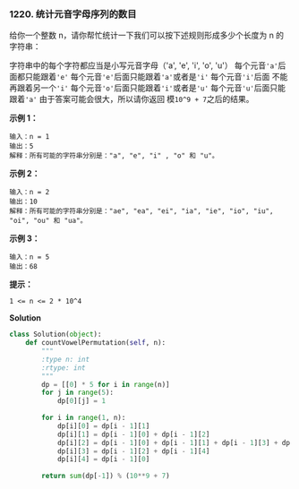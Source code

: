 ### 1220. 统计元音字母序列的数目

给你一个整数 n，请你帮忙统计一下我们可以按下述规则形成多少个长度为 n 的字符串：

字符串中的每个字符都应当是小写元音字母（'a', 'e', 'i', 'o', 'u'）
每个元音`'a'`后面都只能跟着`'e'`
每个元音`'e'`后面只能跟着`'a'`或者是`'i'`
每个元音`'i'`后面 不能 再跟着另一个`'i'`
每个元音`'o'`后面只能跟着`'i'`或者是`'u'`
每个元音`'u'`后面只能跟着`'a'`
由于答案可能会很大，所以请你返回 模`10^9 + 7`之后的结果。

**示例 1：**
```
输入：n = 1
输出：5
解释：所有可能的字符串分别是："a", "e", "i" , "o" 和 "u"。
```

**示例 2：**
```
输入：n = 2
输出：10
解释：所有可能的字符串分别是："ae", "ea", "ei", "ia", "ie", "io", "iu", "oi", "ou" 和 "ua"。
```

**示例 3：**
```
输入：n = 5
输出：68
```

**提示：**
```
1 <= n <= 2 * 10^4
```
**Solution**
```python
class Solution(object):
    def countVowelPermutation(self, n):
        """
        :type n: int
        :rtype: int
        """
        dp = [[0] * 5 for i in range(n)]
        for j in range(5):
            dp[0][j] = 1
        
        for i in range(1, n):
            dp[i][0] = dp[i - 1][1]
            dp[i][1] = dp[i - 1][0] + dp[i - 1][2]
            dp[i][2] = dp[i - 1][0] + dp[i - 1][1] + dp[i - 1][3] + dp[i - 1][4]
            dp[i][3] = dp[i - 1][2] + dp[i - 1][4]
            dp[i][4] = dp[i - 1][0]
        
        return sum(dp[-1]) % (10**9 + 7)
```